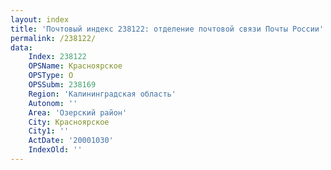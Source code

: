 ```yaml
---
layout: index
title: 'Почтовый индекс 238122: отделение почтовой связи Почты России'
permalink: /238122/
data:
    Index: 238122
    OPSName: Красноярское
    OPSType: О
    OPSSubm: 238169
    Region: 'Калининградская область'
    Autonom: ''
    Area: 'Озерский район'
    City: Красноярское
    City1: ''
    ActDate: '20001030'
    IndexOld: ''
---
```


